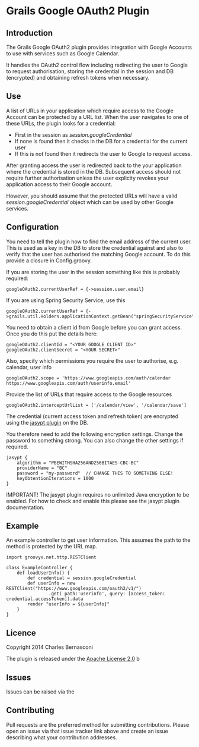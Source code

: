 # Grails Google OAuth2 Plugin

## Introduction

The Grails Google OAuth2 plugin provides integration with Google Accounts to use with services such as Google Calendar.

It handles the OAuth2 control flow including redirecting the user to Google to request authorisation,  storing the credential in the session and DB (encrypted) and obtaining refresh tokens when necessary.

## Use
A list of URLs in your application which require access to the Google Account can be protected by a URL list.  When the user navigates to one of these URLs, the plugin looks for a credential:

 - First in the session as *session.googleCredential*
 - If none is found then it checks in the DB for a credential for the current user
 - If this is not found then it redirects the user to Google to request access.

After granting access the user is redirected back to the your application where the credential is stored in the DB.  Subsequent access should not require further authorisation unless the user explicity revokes your application access to their Google account.

However, you should assume that the protected URLs will have a valid *session.googleCredential* object which can be used by other Google services.

## Configuration
You need to tell the plugin how to find the email address of the current user.  This is used as a key in the DB to store the credential against and also to verify that the user has authorised the matching Google account.  To do this provide a closure in Config.groovy.

If you are storing the user in the session something like this is probably required:

	googleOAuth2.currentUserRef = {->session.user.email}

If you are using Spring Security Service, use this

	googleOAuth2.currentUserRef = {->grails.util.Holders.applicationContext.getBean("springSecurityService").currentUser.email}


You need to obtain a client id from Google before you can grant access.  Once you do this put the details here:

	googleOAuth2.clientId = "<YOUR GOOGLE CLIENT ID>"
	googleOAuth2.clientSecret = "<YOUR SECRET>"


Also, specify which permissions you require the user to authorise, e.g. calendar, user info

	googleOAuth2.scope = 'https://www.googleapis.com/auth/calendar https://www.googleapis.com/auth/userinfo.email'

Provide the list of URLs that require access to the Google resources

	googleOAuth2.interceptUrlList = ['/calendar/view', '/calendar/save']

The credential (current access token and refresh token) are encrypted using the [jasypt plugin](http://grails.org/plugin/jasypt-encryption) on the DB.

You therefore need to add the following encryption settings.  Change the password to something strong.  You can also change the other settings if required.

	jasypt {
		algorithm = "PBEWITHSHA256AND256BITAES-CBC-BC"
		providerName = "BC"
		password = "my-password"  // CHANGE THIS TO SOMETHING ELSE!
		keyObtentionIterations = 1000
	}

IMPORTANT! The jasypt plugin requires no unlimited Java encryption to be enabled.  For how to check and enable this please see the jasypt plugin documentation.


## Example

An example controller to get user information.  This assumes the path to the method is protected by the URL map.

```
import groovyx.net.http.RESTClient

class ExampleController {
	def loadUserInfo() {
		def credential = session.googleCredential
		def userInfo = new RESTClient("https://www.googleapis.com/oauth2/v1/")
				.get( path:'userinfo', query: [access_token: credential.accessToken]).data
		render "userInfo = ${userInfo}"
	}
}
```

## Licence

Copyright 2014 Charles Bernasconi

The plugin is released under the [Apache License 2.0](http://www.apache.org/licenses/LICENSE-2.0.html "Apache License, Version 2.0 - The Apache Software Foundation") b

## Issues

Issues can be raised via the

## Contributing

Pull requests are the preferred method for submitting contributions. Please open an issue via that issue tracker link above and create an issue describing what your contribution addresses.
